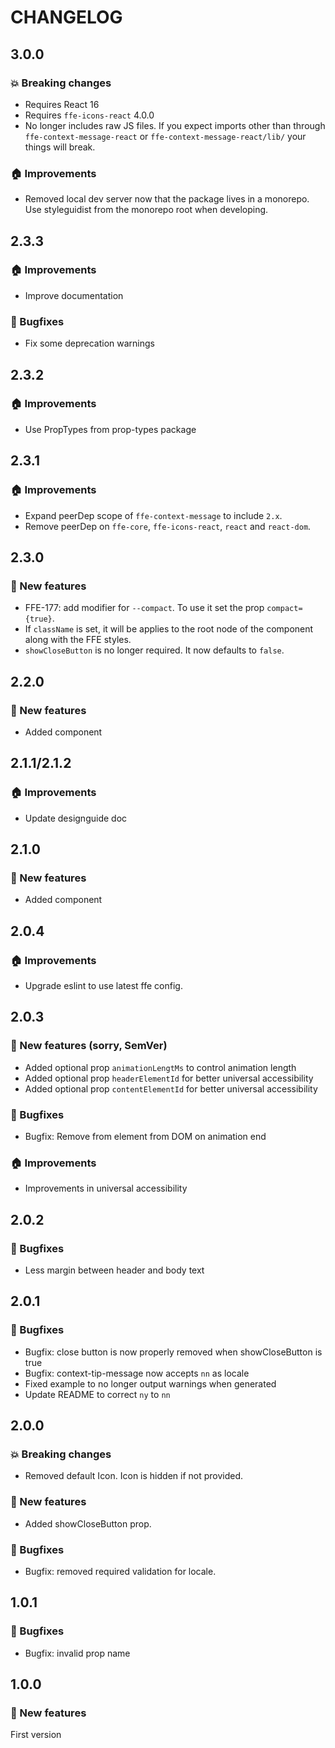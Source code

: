 # CHANGELOG

## 3.0.0

### 💥 Breaking changes

* Requires React 16
* Requires `ffe-icons-react` 4.0.0
* No longer includes raw JS files. If you expect imports other than through
`ffe-context-message-react` or `ffe-context-message-react/lib/` your things
will break.

### 🏠 Improvements

* Removed local dev server now that the package lives in a monorepo. Use
styleguidist from the monorepo root when developing.

## 2.3.3

### 🏠 Improvements

* Improve documentation

### 🐛 Bugfixes

* Fix some deprecation warnings

## 2.3.2

### 🏠 Improvements

* Use PropTypes from prop-types package

## 2.3.1

### 🏠 Improvements

* Expand peerDep scope of `ffe-context-message` to include `2.x`.
* Remove peerDep on `ffe-core`, `ffe-icons-react`, `react` and `react-dom`.

## 2.3.0

### 🚀 New features

* FFE-177: add modifier for `--compact`. To use it set the prop `compact={true}`.
* If `className` is set, it will be applies to the root node of the component along with the FFE styles.
* `showCloseButton` is no longer required. It now defaults to `false`.

## 2.2.0

### 🚀 New features

* Added <ContextErrorMessage /> component

## 2.1.1/2.1.2

### 🏠 Improvements

* Update designguide doc

## 2.1.0

### 🚀 New features

* Added <ContextSuccessMessage /> component

## 2.0.4

### 🏠 Improvements

* Upgrade eslint to use latest ffe config.

## 2.0.3

### 🚀 New features (sorry, SemVer)

* Added optional prop `animationLengtMs` to control animation length
* Added optional prop `headerElementId` for better universal accessibility
* Added optional prop `contentElementId` for better universal accessibility

### 🐛 Bugfixes

* Bugfix: Remove from element from DOM on animation end

### 🏠 Improvements

* Improvements in universal accessibility

## 2.0.2

### 🐛 Bugfixes

* Less margin between header and body text

## 2.0.1

### 🐛 Bugfixes

* Bugfix: close button is now properly removed when showCloseButton is true
* Bugfix: context-tip-message now accepts `nn` as locale
* Fixed example to no longer output warnings when generated
* Update README to correct `ny` to `nn`

## 2.0.0

### 💥 Breaking changes

* Removed default Icon. Icon is hidden if not provided.

### 🚀 New features

* Added showCloseButton prop.

### 🐛 Bugfixes

* Bugfix: removed required validation for locale.

## 1.0.1

### 🐛 Bugfixes

* Bugfix: invalid prop name

## 1.0.0

### 🚀 New features

First version
